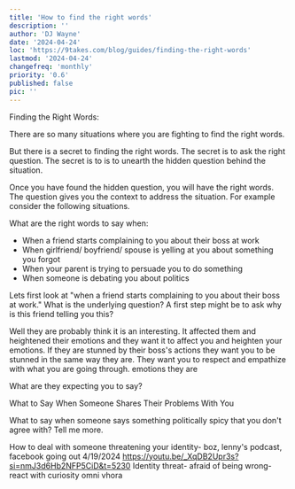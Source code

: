 ```yaml
---
title: 'How to find the right words'
description: ''
author: 'DJ Wayne'
date: '2024-04-24'
loc: 'https://9takes.com/blog/guides/finding-the-right-words'
lastmod: '2024-04-24'
changefreq: 'monthly'
priority: '0.6'
published: false
pic: ''
---
```


Finding the Right Words:

There are so many situations where you are fighting to find the right words.

But there is a secret to finding the right words. The secret is to ask the right question. The secret is to is to unearth the hidden question behind the situation.

Once you have found the hidden question, you will have the right words. The question gives you the context to address the situation. For example consider the following situations.

What are the right words to say when:

- When a friend starts complaining to you about their boss at work
- When girlfriend/ boyfriend/ spouse is yelling at you about something you forgot
- When your parent is trying to persuade you to do something
- When someone is debating you about politics

Lets first look at "when a friend starts complaining to you about their boss at work." What is the underlying question? A first step might be to ask why is this friend telling you this?

Well they are probably think it is an interesting. It affected them and heightened their emotions and they want it to affect you and heighten your emotions. If they are stunned by their boss's actions they want you to be stunned in the same way they are. They want you to respect and empathize with what you are going through. emotions they are

What are they expecting you to say?

What to Say When Someone Shares Their Problems With You

What to say when someone says something politically spicy that you don't agree with?
Tell me more.

How to deal with someone threatening your identity- boz, lenny's podcast, facebook
going out 4/19/2024
https://youtu.be/_XqDB2Upr3s?si=nmJ3d6Hb2NFP5CiD&t=5230
Identity threat- afraid of being wrong- react with curiosity
omni vhora
